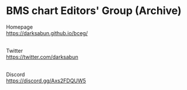 BMS chart Editors' Group (Archive)
=
Homepage<br>
<https://darksabun.github.io/bceg/><br><br>

Twitter<br>
<https://twitter.com/darksabun><br><br>

Discord<br>
<https://discord.gg/Axs2FDQUW5>